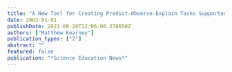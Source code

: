 ```yaml
---
title: "A New Tool for Creating Predict-Observe-Explain Tasks Supported by Multimedia."
date: 2003-01-01
publishDate: 2021-08-20T12:06:00.378050Z
authors: ["Matthew Kearney"]
publication_types: ["2"]
abstract: ""
featured: false
publication: "*Science Education News*"
---
```


